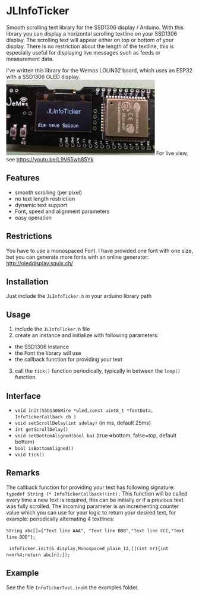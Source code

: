 # JLInfoTicker
Smooth scrolling text library for the SSD1306 display / Arduino.
With this library you can display a horizontal scrolling textline on your SSD1306 display. The scrolling text will appear either on top or bottom of your display. There is no restriction about the length of the textline, this is especially useful for displaying live messages such as feeds or measurement data.

I've written this library for the Wemos LOLIN32 board, which uses an ESP32 with a SSD1306 OLED display.
![GitHub Logo](/images/JLInfoTicker.jpg)
For live view, see https://youtu.be/L9V65wh85Yk


## Features
* smooth scrolling (per pixel) 
* no text length restriction
* dynamic text support
* Font, speed and alignment parameters
* easy operation
## Restrictions
You have to use a monospaced Font. I have provided one font with one size, but you can generate more fonts with an online generator: http://oleddisplay.squix.ch/ 
## Installation
Just include the `JLInfoTicker.h`  in your arduino library path
## Usage
1. include the `JLInfoTicker.h` file
2. create an instance and initialize with following parameters:
  * the SSD1306 instance
  * the Font the library will use
  * the callback function for providing your text
3. call the `tick()` function periodically, typically in between the `loop()` function. 
## Interface
* `void init(SSD1306Wire *oled,const uint8_t *fontData, InfoTickerCallback cb )`
* `void setScrollDelay(int sdelay)` (in ms, default 25ms)
* `int getScrollDelay()`
* `void setBottomAligned(bool ba)` (true=>bottom, false=top, default bottom)
* `bool isBottomAligned()`
* `void tick()`
## Remarks
The callback function for providing your text has following signature: `typedef String (* InfoTickerCallback)(int);`
This function will be called every time a new text is required, this can be initially or if a previous text was fully scrolled. The incoming parameter is an incrementing counter value which you can use for your logic to return your desired text, 
for example: periodically alternating 4 textlines:

`String abc[]={"Text line AAA", "Text line BBB","Text line CCC,"Text line DDD"};`

` infoTicker.init(& display,Monospaced_plain_12,[](int nr){int n=nr%4;return abc[n];});`
## Example
See the file `InfoTickerTest.ino`in the examples folder.

